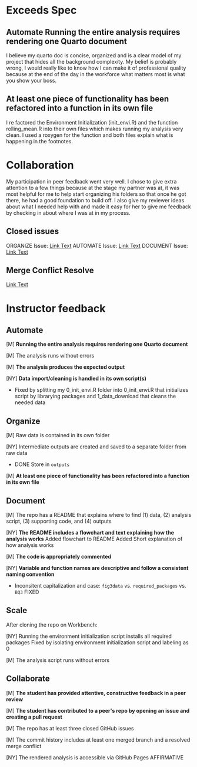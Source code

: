 # Exceeds Spec
## Automate Running the entire analysis requires rendering one Quarto document
I believe my quarto doc is concise, organized and is a clear model of my project that hides all the background complexity. My belief is probably wrong, I would really like to know how I can make it of professional quality because at the end of the day in the workforce what matters most is what you show your boss. 

## At least one piece of functionality has been refactored into a function in its own file
I re factored the Environment Initialization (init_envi.R) and the function rolling_mean.R into their own files which makes running my analysis very clean. I used a roxygen for the function and both files explain what is happening in the footnotes. 

# Collaboration
My participation in peer feedback went very well. I chose to give extra attention to a few things because at the stage my partner was at, it was most helpful for me to help start organizing his folders so that once he got there, he had a good foundation to build off. I also give my reviewer ideas about what I needed help with and made it easy for her to give me feedback by checking in about where I was at in my process.

## Closed issues
ORGANIZE Issue: [Link Text](https://github.com/lucianbluescher/EDS214-Final/issues/6)
AUTOMATE Issue: [Link Text](https://github.com/lucianbluescher/EDS214-Final/issues/3)
DOCUMENT Issue: [Link Text](https://github.com/lucianbluescher/EDS214-Final/issues/7)


## Merge Conflict Resolve
[Link Text](https://github.com/lucianbluescher/EDS214-Final/commit/4292705e1f46faa54b02b41bf32c691bdac4ec5b)

# Instructor feedback

## Automate

[M] **Running the entire analysis requires rendering one Quarto document**

[M] The analysis runs without errors

[M] **The analysis produces the expected output**

[NY] **Data import/cleaning is handled in its own script(s)**
- Fixed by splitting my 0_init_envi.R folder into 0_init_envi.R that initializes script by librarying packages and 1_data_download that cleans the needed data

## Organize

[M] Raw data is contained in its own folder

[NY] Intermediate outputs are created and saved to a separate folder from raw data
- DONE Store in  `outputs` 

[M] **At least one piece of functionality has been refactored into a function in its own file**

## Document

[M] The repo has a README that explains where to find (1) data, (2) analysis script, (3) supporting code, and (4) outputs

[NY] **The README includes a flowchart and text explaining how the analysis works**
Added flowchart to README
Added Short explanation of how analysis works

[M] **The code is appropriately commented**

[NY] **Variable and function names are descriptive and follow a consistent naming convention**
- Inconsitent capitalization and case: `fig3data` vs. `required_packages` vs. `BQ3`
FIXED

## Scale

After cloning the repo on Workbench:

[NY] Running the environment initialization script installs all required packages
Fixed by isolating environment initialization script and labeling as 0

[M] The analysis script runs without errors

## Collaborate

[M] **The student has provided attentive, constructive feedback in a peer review**

[M] **The student has contributed to a peer's repo by opening an issue and creating a pull request**

[M] The repo has at least three closed GitHub issues

[M] The commit history includes at least one merged branch and a resolved merge conflict

[NY] The rendered analysis is accessible via GitHub Pages
AFFIRMATIVE
